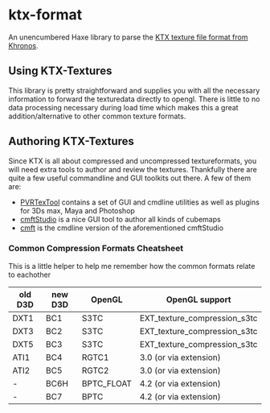 # ktx-format

An unencumbered Haxe library to parse the [KTX texture file format from Khronos](https://www.khronos.org/opengles/sdk/tools/KTX/file_format_spec/).

## Using KTX-Textures
This library is pretty straightforward and supplies you with all the necessary information to forward the texturedata directly to opengl. There is little to no data processing necessary during load time which makes this a great addition/alternative to other common texture formats.

## Authoring KTX-Textures
Since KTX is all about compressed and uncompressed textureformats, you will need extra tools to author and review the textures. Thankfully there are quite a few useful commandline and GUI toolkits out there. A few of them are:
 * [PVRTexTool](https://community.imgtec.com/developers/powervr/tools/pvrtextool/) contains a set of GUI and cmdline utilities as well as plugins for 3Ds max, Maya and Photoshop
 * [cmftStudio](https://github.com/dariomanesku/cmftstudio) is a nice GUI tool to author all kinds of cubemaps
 * [cmft](https://github.com/dariomanesku/cmft) is the cmdline version of the aforementioned cmftStudio

### Common Compression Formats Cheatsheet
This is a little helper to help me remember how the common formats relate to eachother

| old D3D | new D3D | OpenGL | OpenGL support |
|--- | --- | --- | --- |
| DXT1 | BC1 | S3TC | EXT_texture_compression_s3tc |
| DXT3 | BC2 | S3TC | EXT_texture_compression_s3tc |
| DXT5 |BC3 | S3TC | EXT_texture_compression_s3tc |
| ATI1 | BC4 | RGTC1 | 3.0 (or via extension) |
| ATI2 | BC5 | RGTC2 | 3.0 (or via extension) |
| - | BC6H | BPTC_FLOAT |	4.2 (or via extension) |
| - | BC7 | BPTC | 4.2 (or via extension) |

